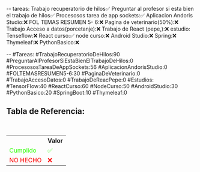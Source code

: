 --
tareas:
Trabajo recuperatorio de hilos✅
Preguntar al profesor si esta bien el trabajo de hilos✅
Procesosos tarea de app sockets:✅
Aplicacion Andoris Studio:❌
FOL TEMAS RESUMEN 5- 6:❌
Pagina de veterinario(50%):❌
Trabajo Acceso a datos(porcetanje):❌
Trabajo de React (pepe,):❌
estudio:
Tenseflow:❌
React curso:✅
node curso:❌
Android Studio:❌
Spring:❌
Thymeleaf:❌
PythonBasico:❌

--
\#Tareas:
\#TrabajoRecuperatorioDeHilos:90
\#PreguntarAlProfesorSiEstaBienElTrabajoDeHilos:0
\#ProcesososTareaDeAppSockets:56
\#AplicacionAndorisStudio:0
\#FOLTEMASRESUMEN5-6:30
\#PaginaDeVeterinario:0
\#TrabajoAccesoDatos:0
\#TrabajoDeReacPepe:0
\#Estudios:
\#TensorFlow:40
\#ReactCurso:60
\#NodeCurso:50
\#AndroidStudio:30
\#PythonBasico:20
\#SpringBoot:10
\#Thymeleaf:0

<div  class="bc-diario">
<h2> Tabla de Referencia:</h2>
<table class="table-diario">
  <tr class="tr-diario">
    <th class="th-diario"></th>
    <th class="th-diario">Valor</th>
  </tr>
  <tr class="tr-diario">
    <td class="td-diario" style="color:2bff00">Cumplido</td>
    <td class="td-diario" style="color:2bff00">✅</td>
  </tr>
  <tr class="tr-diario">
    <td class="td-diario" style="color:red">NO HECHO</td>
    <td class="td-diario" style="color:red">❌</td>
  </tr>
</table>
